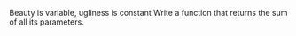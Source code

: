  Beauty is variable, ugliness is constant
Write a function that returns the sum of all its parameters.

